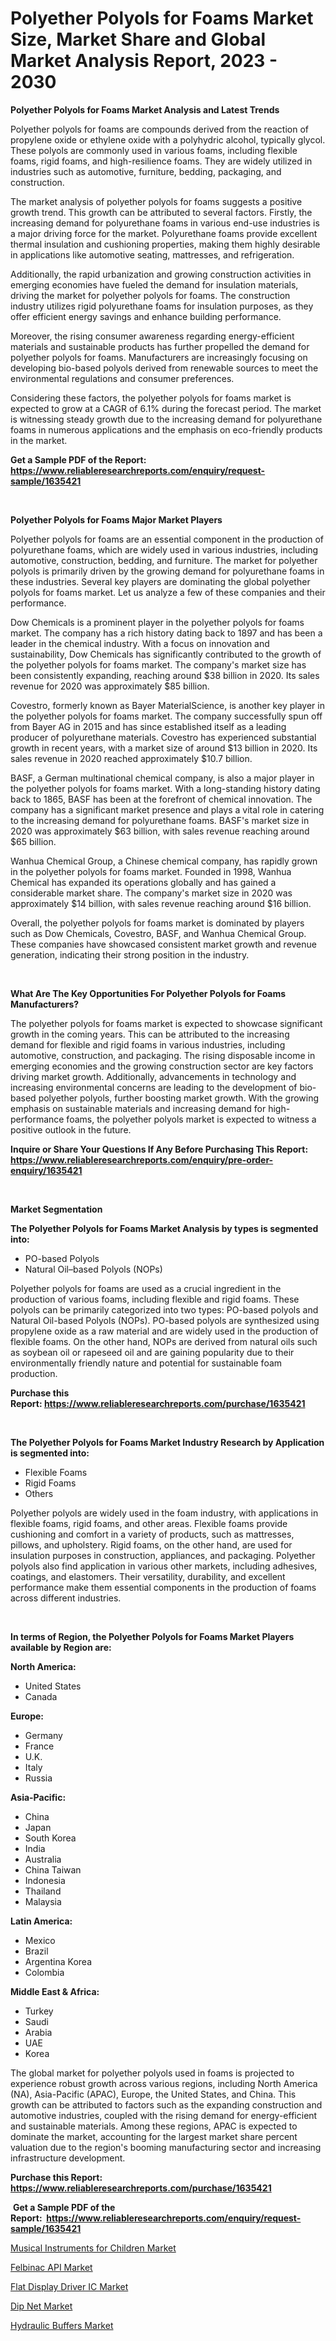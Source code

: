<p><h1>Polyether Polyols for Foams Market Size, Market Share and Global Market Analysis Report, 2023 - 2030</h1></p><p><strong>Polyether Polyols for Foams Market Analysis and Latest Trends</strong></p>
<p><p>Polyether polyols for foams are compounds derived from the reaction of propylene oxide or ethylene oxide with a polyhydric alcohol, typically glycol. These polyols are commonly used in various foams, including flexible foams, rigid foams, and high-resilience foams. They are widely utilized in industries such as automotive, furniture, bedding, packaging, and construction.</p><p>The market analysis of polyether polyols for foams suggests a positive growth trend. This growth can be attributed to several factors. Firstly, the increasing demand for polyurethane foams in various end-use industries is a major driving force for the market. Polyurethane foams provide excellent thermal insulation and cushioning properties, making them highly desirable in applications like automotive seating, mattresses, and refrigeration.</p><p>Additionally, the rapid urbanization and growing construction activities in emerging economies have fueled the demand for insulation materials, driving the market for polyether polyols for foams. The construction industry utilizes rigid polyurethane foams for insulation purposes, as they offer efficient energy savings and enhance building performance.</p><p>Moreover, the rising consumer awareness regarding energy-efficient materials and sustainable products has further propelled the demand for polyether polyols for foams. Manufacturers are increasingly focusing on developing bio-based polyols derived from renewable sources to meet the environmental regulations and consumer preferences.</p><p>Considering these factors, the polyether polyols for foams market is expected to grow at a CAGR of 6.1% during the forecast period. The market is witnessing steady growth due to the increasing demand for polyurethane foams in numerous applications and the emphasis on eco-friendly products in the market.</p></p>
<p><strong>Get a Sample PDF of the Report:&nbsp; <a href="https://www.reliableresearchreports.com/enquiry/request-sample/1635421">https://www.reliableresearchreports.com/enquiry/request-sample/1635421</a></strong></p>
<p>&nbsp;</p>
<p><strong>Polyether Polyols for Foams Major Market Players</strong></p>
<p><p>Polyether polyols for foams are an essential component in the production of polyurethane foams, which are widely used in various industries, including automotive, construction, bedding, and furniture. The market for polyether polyols is primarily driven by the growing demand for polyurethane foams in these industries. Several key players are dominating the global polyether polyols for foams market. Let us analyze a few of these companies and their performance.</p><p>Dow Chemicals is a prominent player in the polyether polyols for foams market. The company has a rich history dating back to 1897 and has been a leader in the chemical industry. With a focus on innovation and sustainability, Dow Chemicals has significantly contributed to the growth of the polyether polyols for foams market. The company's market size has been consistently expanding, reaching around $38 billion in 2020. Its sales revenue for 2020 was approximately $85 billion.</p><p>Covestro, formerly known as Bayer MaterialScience, is another key player in the polyether polyols for foams market. The company successfully spun off from Bayer AG in 2015 and has since established itself as a leading producer of polyurethane materials. Covestro has experienced substantial growth in recent years, with a market size of around $13 billion in 2020. Its sales revenue in 2020 reached approximately $10.7 billion.</p><p>BASF, a German multinational chemical company, is also a major player in the polyether polyols for foams market. With a long-standing history dating back to 1865, BASF has been at the forefront of chemical innovation. The company has a significant market presence and plays a vital role in catering to the increasing demand for polyurethane foams. BASF's market size in 2020 was approximately $63 billion, with sales revenue reaching around $65 billion.</p><p>Wanhua Chemical Group, a Chinese chemical company, has rapidly grown in the polyether polyols for foams market. Founded in 1998, Wanhua Chemical has expanded its operations globally and has gained a considerable market share. The company's market size in 2020 was approximately $14 billion, with sales revenue reaching around $16 billion.</p><p>Overall, the polyether polyols for foams market is dominated by players such as Dow Chemicals, Covestro, BASF, and Wanhua Chemical Group. These companies have showcased consistent market growth and revenue generation, indicating their strong position in the industry.</p></p>
<p>&nbsp;</p>
<p><strong>What Are The Key Opportunities For Polyether Polyols for Foams Manufacturers?</strong></p>
<p><p>The polyether polyols for foams market is expected to showcase significant growth in the coming years. This can be attributed to the increasing demand for flexible and rigid foams in various industries, including automotive, construction, and packaging. The rising disposable income in emerging economies and the growing construction sector are key factors driving market growth. Additionally, advancements in technology and increasing environmental concerns are leading to the development of bio-based polyether polyols, further boosting market growth. With the growing emphasis on sustainable materials and increasing demand for high-performance foams, the polyether polyols market is expected to witness a positive outlook in the future.</p></p>
<p><strong>Inquire or Share Your Questions If Any Before Purchasing This Report: <a href="https://www.reliableresearchreports.com/enquiry/pre-order-enquiry/1635421">https://www.reliableresearchreports.com/enquiry/pre-order-enquiry/1635421</a></strong></p>
<p>&nbsp;</p>
<p><strong>Market Segmentation</strong></p>
<p><strong>The Polyether Polyols for Foams Market Analysis by types is segmented into:</strong></p>
<p><ul><li>PO-based Polyols</li><li>Natural Oil–based Polyols (NOPs)</li></ul></p>
<p><p>Polyether polyols for foams are used as a crucial ingredient in the production of various foams, including flexible and rigid foams. These polyols can be primarily categorized into two types: PO-based polyols and Natural Oil-based Polyols (NOPs). PO-based polyols are synthesized using propylene oxide as a raw material and are widely used in the production of flexible foams. On the other hand, NOPs are derived from natural oils such as soybean oil or rapeseed oil and are gaining popularity due to their environmentally friendly nature and potential for sustainable foam production.</p></p>
<p><strong>Purchase this Report:&nbsp;<a href="https://www.reliableresearchreports.com/purchase/1635421">https://www.reliableresearchreports.com/purchase/1635421</a></strong></p>
<p>&nbsp;</p>
<p><strong>The Polyether Polyols for Foams Market Industry Research by Application is segmented into:</strong></p>
<p><ul><li>Flexible Foams</li><li>Rigid Foams</li><li>Others</li></ul></p>
<p><p>Polyether polyols are widely used in the foam industry, with applications in flexible foams, rigid foams, and other areas. Flexible foams provide cushioning and comfort in a variety of products, such as mattresses, pillows, and upholstery. Rigid foams, on the other hand, are used for insulation purposes in construction, appliances, and packaging. Polyether polyols also find application in various other markets, including adhesives, coatings, and elastomers. Their versatility, durability, and excellent performance make them essential components in the production of foams across different industries.</p></p>
<p>&nbsp;</p>
<p><strong>In terms of Region, the Polyether Polyols for Foams Market Players available by Region are:</strong></p>
<p>
    <p> <strong> North America: </strong>
        <ul>
            <li>United States</li>
            <li>Canada</li>
        </ul>
        </p> 
    <p> <strong> Europe: </strong>
        <ul>
            <li>Germany</li>
            <li>France</li>
            <li>U.K.</li>
            <li>Italy</li>
            <li>Russia</li>
        </ul>
        </p> 
    <p> <strong> Asia-Pacific: </strong>
        <ul>
            <li>China</li>
            <li>Japan</li>
            <li>South Korea</li>
            <li>India</li>
            <li>Australia</li>
            <li>China Taiwan</li>
            <li>Indonesia</li>
            <li>Thailand</li>
            <li>Malaysia</li>
        </ul>
        </p> 
    <p> <strong> Latin America: </strong>
        <ul>
            <li>Mexico</li>
            <li>Brazil</li>
            <li>Argentina Korea</li>
            <li>Colombia</li>
        </ul>
        </p> 
    <p> <strong> Middle East & Africa: </strong>
        <ul>
            <li>Turkey</li>
            <li>Saudi</li>
            <li>Arabia</li>
            <li>UAE</li>
            <li>Korea</li>
        </ul>
    </p>
    </p>
<p><p>The global market for polyether polyols used in foams is projected to experience robust growth across various regions, including North America (NA), Asia-Pacific (APAC), Europe, the United States, and China. This growth can be attributed to factors such as the expanding construction and automotive industries, coupled with the rising demand for energy-efficient and sustainable materials. Among these regions, APAC is expected to dominate the market, accounting for the largest market share percent valuation due to the region's booming manufacturing sector and increasing infrastructure development.</p></p>
<p><strong>Purchase this Report: <a href="https://www.reliableresearchreports.com/purchase/1635421">https://www.reliableresearchreports.com/purchase/1635421</a></strong></p>
<p>&nbsp;<strong>Get a Sample PDF of the Report:&nbsp;&nbsp;<a href="https://www.reliableresearchreports.com/enquiry/request-sample/1635421">https://www.reliableresearchreports.com/enquiry/request-sample/1635421</a></strong></p>
<p><strong></strong></p>
<p><p><a href="https://www.linkedin.com/pulse/musical-instruments-children-market-size-share-amp-trends-tboqe/">Musical Instruments for Children Market</a></p><p><a href="https://www.linkedin.com/pulse/felbinac-api-market-size-2023-2030-global-industrial-analysis-nkqte/">Felbinac API Market</a></p><p><a href="https://www.linkedin.com/pulse/flat-display-driver-ic-market-size-share-amp-trends-analysis-oossc/">Flat Display Driver IC Market</a></p><p><a href="https://medium.com/@noelkunzei1/dip-net-market-size-growth-forecast-2023-2030-60bb07a533d5">Dip Net Market</a></p><p><a href="https://medium.com/@angelaarnold1941/hydraulic-buffers-market-size-growth-forecast-2023-2030-d0bcd3c7ca1c">Hydraulic Buffers Market</a></p></p>